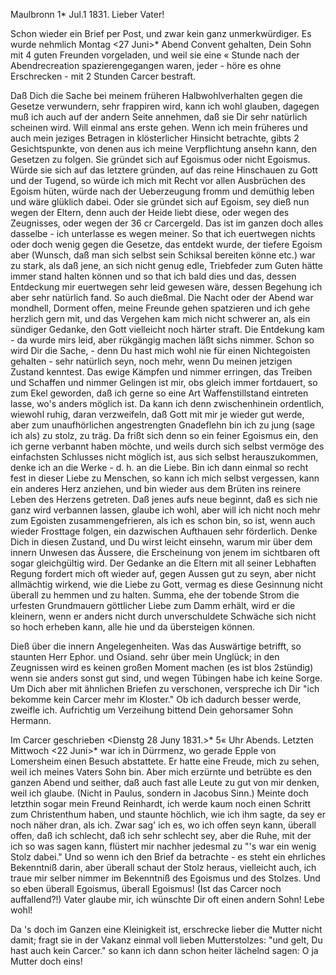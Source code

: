  Maulbronn 1* Jul.1 1831.
Lieber Vater!

Schon wieder ein Brief per Post, und zwar kein ganz unmerkwürdiger. Es wurde nehmlich Montag <27 Juni>* Abend Convent gehalten, Dein Sohn mit 4 guten Freunden vorgeladen, und weil sie eine « Stunde nach der Abendrecreation spazierengegangen waren, jeder - höre es ohne Erschrecken - mit 2 Stunden Carcer bestraft.

Daß Dich die Sache bei meinem früheren Halbwohlverhalten gegen die Gesetze verwundern, sehr frappiren wird, kann ich wohl glauben, dagegen muß ich auch auf der andern Seite annehmen, daß sie Dir sehr natürlich scheinen wird. Will einmal ans erste gehen. Wenn ich mein früheres und auch mein jeziges Betragen in klösterlicher Hinsicht betrachte, gibts 2 Gesichtspunkte, von denen aus ich meine Verpflichtung ansehn kann, den Gesetzen zu folgen. Sie gründet sich auf Egoismus oder nicht Egoismus. Würde sie sich auf das letztere gründen, auf das reine Hinschauen zu Gott und der Tugend, so würde ich mich mit Recht vor allen Ausbrüchen des Egoism hüten, würde nach der Ueberzeugung fromm und demüthig leben und wäre glüklich dabei. Oder sie gründet sich auf Egoism, sey dieß nun wegen der Eltern, denn auch der Heide liebt diese, oder wegen des Zeugnisses, oder wegen der 36 cr Carcergeld. Das ist im ganzen doch alles dasselbe - ich unterlasse es wegen meiner. So that ich euertwegen nichts oder doch wenig gegen die Gesetze, das entdekt wurde, der tiefere Egoism aber (Wunsch, daß man sich selbst sein Schiksal bereiten könne etc.) war zu stark, als daß jene, an sich nicht genug edle, Triebfeder zum Guten hätte immer stand halten können und so that ich bald dies und das, dessen Entdeckung mir euertwegen sehr leid gewesen wäre, dessen Begehung ich aber sehr natürlich fand. So auch dießmal. Die Nacht oder der Abend war mondhell, Dorment offen, meine Freunde gehen spatzieren und ich gehe herzlich gern mit, und das Vergehen kam mich nicht schwerer an, als ein sündiger Gedanke, den Gott vielleicht noch härter straft. Die Entdekung kam - da wurde mirs leid, aber rükgängig machen läßt sichs nimmer. 
Schon so wird Dir die Sache, - denn Du hast mich wohl nie für einen Nichtegoisten gehalten - sehr natürlich seyn, noch mehr, wenn Du meinen jetzigen Zustand kenntest. Das ewige Kämpfen und nimmer erringen, das Treiben und Schaffen und nimmer Gelingen ist mir, obs gleich immer fortdauert, so zum Ekel geworden, daß ich gerne so eine Art Waffenstillstand eintreten lasse, wo's anders möglich ist. Da kann ich denn zwischenhinein ordentlich, wiewohl ruhig, daran verzweifeln, daß Gott mit mir je wieder gut werde, aber zum unaufhörlichen angestrengten Gnadeflehn bin ich zu jung (sage ich als) zu stolz, zu träg. Da frißt sich denn so ein feiner Egoismus ein, den ich gerne verbannt haben möchte, und weils durch sich selbst vermöge des einfachsten Schlusses nicht möglich ist, aus sich selbst herauszukommen, denke ich an die Werke - d. h. an die Liebe. Bin ich dann einmal so recht fest in dieser Liebe zu Menschen, so kann ich mich selbst vergessen, kann ein anderes Herz anziehen, und bin wieder aus dem Brüten ins reinere Leben des Herzens getreten. Daß jenes aufs neue beginnt, daß es sich nie ganz wird verbannen lassen, glaube ich wohl, aber will ich nicht noch mehr zum Egoisten zusammengefrieren, als ich es schon bin, so ist, wenn auch wieder Frosttage folgen, ein dazwischen Aufthauen sehr förderlich. Denke Dich in diesen Zustand, und Du wirst leicht einsehn, warum mir über dem innern Unwesen das Äussere, die Erscheinung von jenem im sichtbaren oft sogar gleichgültig wird. Der Gedanke an die Eltern mit all seiner Lebhaften Regung fordert mich oft wieder auf, gegen Aussen gut zu seyn, aber nicht allmächtig wirkend, wie die Liebe zu Gott, vermag es diese Gesinnung nicht überall zu hemmen und zu halten. Summa, ehe der tobende Strom die urfesten Grundmauern göttlicher Liebe zum Damm erhält, wird er die kleinern, wenn er anders nicht durch unverschuldete Schwäche sich nicht so hoch erheben kann, alle hie und da übersteigen können.

Dieß über die innern Angelegenheiten. Was das Auswärtige betrifft, so staunten Herr Ephor. und Osiand. sehr über mein Unglück; in den Zeugnissen wird es keinen großen Moment machen (es ist blos 2stündig) wenn sie anders sonst gut sind, und wegen Tübingen habe ich keine Sorge. Um Dich aber mit ähnlichen Briefen zu verschonen, verspreche ich Dir "ich bekomme kein Carcer mehr im Kloster." Ob ich dadurch besser werde, zweifle ich. 
Aufrichtig um Verzeihung bittend
 Dein gehorsamer Sohn Hermann.


Im Carcer geschrieben <Dienstg 28 Juny 1831.>* 5« Uhr Abends. 
Letzten Mittwoch <22 Juni>* war ich in Dürrmenz, wo gerade Epple von Lomersheim einen Besuch abstattete. Er hatte eine Freude, mich zu sehen, weil ich meines Vaters Sohn bin. Aber mich erzürnte und betrübte es den ganzen Abend und seither, daß auch fast alle Leute zu gut von mir denken, weil ich glaube. (Nicht in Paulus, sondern in Jacobus Sinn.) Meinte doch letzthin sogar mein Freund Reinhardt, ich werde kaum noch einen Schritt zum Christenthum haben, und staunte höchlich, wie ich ihm sagte, da sey er noch näher dran, als ich. Zwar sag' ich es, wo ich offen seyn kann, überall offen, daß ich schlecht, daß ich sehr schlecht sey, aber die Ruhe, mit der ich so was sagen kann, flüstert mir nachher jedesmal zu "'s war ein wenig Stolz dabei." Und so wenn ich den Brief da betrachte - es steht ein ehrliches Bekenntniß darin, aber überall schaut der Stolz heraus, vielleicht auch, ich traue mir selber nimmer im Bekenntniß des Egoismus und des Stolzes. Und so eben überall Egoismus, überall Egoismus! (Ist das Carcer noch auffallend?!) Vater glaube mir, ich wünschte Dir oft einen andern Sohn! Lebe wohl!

Da 's doch im Ganzen eine Kleinigkeit ist, erschrecke lieber die Mutter nicht damit; fragt sie in der Vakanz einmal voll lieben Mutterstolzes: "und gelt, Du hast auch kein Carcer." so kann ich dann schon heiter lächelnd sagen: O ja Mutter doch eins!
